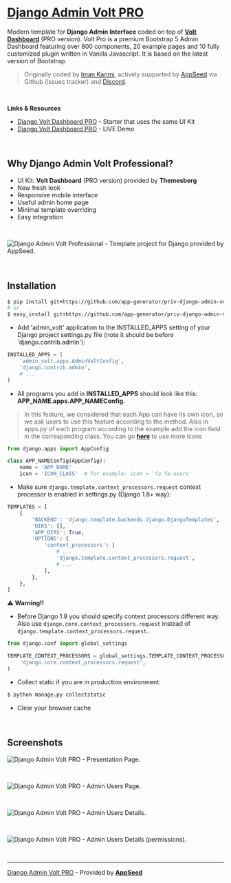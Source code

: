 # [Django Admin Volt PRO](https://appseed.us/admin-dashboards/django-dashboard-volt-pro)

Modern template for **Django Admin Interface** coded on top of **[Volt Dashboard](https://django-volt-pro.appseed-srv1.com/)** (PRO version). Volt Pro is a premium Bootstrap 5 Admin Dashboard featuring over 800 components, 20 example pages and 10 fully customized plugin written in Vanilla Javascript. It is based on the latest version of Bootstrap.

> Originally coded by [Iman Karimi](https://github.com/imankarimi), actively supported by [AppSeed](https://appseed.us/) via Github (issues tracker) and [Discord](https://discord.gg/fZC6hup).

<br>

**Links & Resources**

- [Django Volt Dashboard PRO](https://appseed.us/admin-dashboards/django-dashboard-volt-pro) - Starter that uses the same UI Kit
- [Django Volt Dashboard PRO](https://django-volt-pro.appseed-srv1.com/) - LIVE Demo

<br />

## Why Django Admin Volt Professional?

- UI Kit: **Volt Dashboard** (PRO version) provided by **Themesberg**
- New fresh look
- Responsive mobile interface
- Useful admin home page
- Minimal template overriding
- Easy integration

<br />

![Django Admin Volt Professional - Template project for Django provided by AppSeed.](https://user-images.githubusercontent.com/51070104/137681083-49905174-a36f-4c8b-aec1-54439afccfbc.gif)

<br>

## Installation

```bash
$ pip install git+https://github.com/app-generator/priv-django-admin-volt-pro.git
# or
$ easy_install git+https://github.com/app-generator/priv-django-admin-volt-pro.git
```

* Add 'admin_volt' application to the INSTALLED_APPS setting of your Django project settings.py file (note it should be before 'django.contrib.admin'):

```python
INSTALLED_APPS = (
    'admin_volt.apps.AdminVoltConfig',
    'django.contrib.admin',
    # ...
)
```


* All programs you add in **INSTALLED_APPS** should look like this: **APP_NAME.apps.APP_NAMEConfig**.

> In this feature, we considered that each App can have its own icon, so we ask users to use this feature according to the method. Also in apps.py of each program according to the example add the icon field in the corresponding class. You can go **[here](https://fontawesome.com/v4.7/icons/)** to use more icons


```python
from django.apps import AppConfig

class APP_NAMEConfig(AppConfig):
    name = 'APP_NAME'
    icon = 'ICON_CLASS'  # for example: icon = 'fa fa-users'
```

* Make sure ``django.template.context_processors.request`` context processor is enabled in settings.py (Django 1.8+ way):

```python
TEMPLATES = [
    {
        'BACKEND': 'django.template.backends.django.DjangoTemplates',
        'DIRS': [],
        'APP_DIRS': True,
        'OPTIONS': {
            'context_processors': [
                # ...
                'django.template.context_processors.request',
                # ...
            ],
        },
    },
]
```

:warning: **Warning!!**
* Before Django 1.8 you should specify context processors different way. Also use ``django.core.context_processors.request`` instead of ``django.template.context_processors.request``.

```python
from django.conf import global_settings

TEMPLATE_CONTEXT_PROCESSORS = global_settings.TEMPLATE_CONTEXT_PROCESSORS + (
    'django.core.context_processors.request',
)
```

* Collect static if you are in production environment:

```bash
$ python manage.py collectstatic
```

* Clear your browser cache

<br />

## Screenshots

![Django Admin Volt PRO - Presentation Page.](https://user-images.githubusercontent.com/51070104/137681464-5fc865b6-8a69-4f85-be5a-e263540d6f96.png)

<br>

![Django Admin Volt PRO - Admin Users Page.](https://user-images.githubusercontent.com/51070104/137681552-2c1c6ec7-040f-4bba-998f-71fa5f4ed5d0.png)

<br>

![Django Admin Volt PRO - Admin Users Details.](https://user-images.githubusercontent.com/51070104/137681689-b0ecdc95-b795-4beb-a6ed-1e7a566f6180.png)

<br>

![Django Admin Volt PRO - Admin Users Details (permissions).](https://user-images.githubusercontent.com/51070104/137681789-25aa309a-96f8-44b5-878b-c0e646c2302e.png)

<br />

---
[Django Admin Volt PRO](https://appseed.us/admin-dashboards/django-dashboard-volt-pro) - Provided by **[AppSeed](https://appseed.us/)**
